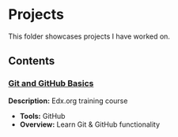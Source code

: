 # Projects
This folder showcases projects I have worked on.
## Contents

### [Git and GitHub Basics](projects/github_course)
**Description:** Edx.org training course
- **Tools:** GitHub
- **Overview:** Learn Git & GitHub functionality
<!--
### [Data Pipeline with Snowflake](https://github.com/username/project-snowflake)
**Description:** Built an end-to-end data pipeline using Snowflake.
- **Tools:** Snowflake, Python, SQL
- **Overview:** Ingested data from multiple sources, transformed it using ETL processes, and loaded it into Snowflake for analysis.
- **Challenges:** Handling large datasets and optimizing query performance.

### [Machine Learning Model](https://github.com/username/project-ml)
**Description:** Developed a predictive model to classify customer churn.
- **Tools:** Python, scikit-learn, Pandas
- **Overview:** Processed and analyzed customer data, built and trained a machine learning model, evaluated its performance.
- **Results:** Achieved 85% accuracy in predicting customer churn.

### [Data Visualization Dashboard](https://github.com/username/project-dashboard)
**Description:** Created an interactive dashboard to visualize sales data.
- **Tools:** Tableau, SQL
- **Overview:** Designed and implemented a dashboard that provides insights into sales performance, trends, and anomalies.
- **Features:** Filterable views, drill-down capabilities, and real-time data updates.
-->

